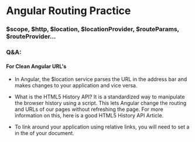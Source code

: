 # Angular Routing Practice

### $scope, $http, $location, $locationProvider, $routeParams, $routeProvider...





### Q&A:

#### For Clean Angular URL's

* In Angular, the $location service parses the URL in the address bar and makes changes to your application and vice versa.

* What is the HTML5 History API? It is a standardized way to manipulate the browser history using a script. This lets Angular change the routing and URLs of our pages without refreshing the page. For more information on this, here is a good HTML5 History API Article.

* To link around your application using relative links, you will need to set a <base> in the <head> of your document.
